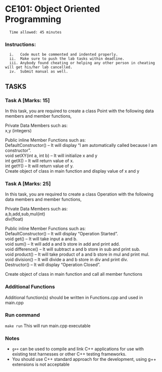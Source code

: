 # CE101: Object Oriented Programming 

      Time allowed: 45 minutes 

### Instructions:

      i.   Code must be commented and indented properly.
      ii.  Make sure to push the lab tasks within deadline.
      iii. Anybody found cheating or helping any other person in cheating will get his/her lab cancelled.
      iv.  Submit manual as well. 



## TASKS

### Task A [Marks: 15]
In this task, you are required to create a class Point with the following data members and member functions,<br>

Private Data Members such as: <br>
x,y (integers)<br>

Public inline Member Functions such as:<br>
DefaultConstructor() – It will display “I am automatically called because I am constructor”.<br>
void setXY(int a, int b)  – It will initialize x and y<br>
int getX() – It will return value of x.<br>
int getY() – It will return value of y.<br>
Create object of class in main function and display value of x and y<br>


### Task A [Marks: 25]
In this task, you are required to create a class Operation with the following data members and member functions,<br>

Private Data Members such as: <br>
a,b,add,sub,mul(int)<br>
div(float)<br>

Public inline Member Functions such as:<br>
DefaultConstructor() – It will display “Operation Started”.<br>
void get() – It will take input a and b.<br>
void sum() – It will add a and b store in add and print add.<br>
void difference() – It will subtract a and b store in sub and print sub.<br>
void product() – It will take product of a and b store in mul and print mul.<br>
void division() – It will divide a and b store in div and print div.<br>
Destructor() – It will display “Operation Closed”.<br>

Create object of class in main function and call all member functions


### Additional Functions

Additional function(s) should be written in Functions.cpp and used in main.cpp


### Run command

`make run`  This will run main.cpp executable 



### Notes

- `g++` can be used to compile and link C++ applications for use with existing test harnesses or other C++ testing frameworks.
- You should use C++ standard approach for the development, using g++ extensions is not acceptable 

